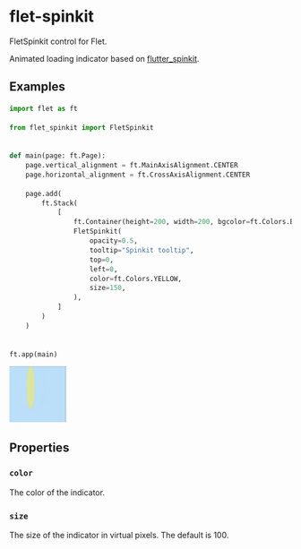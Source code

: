 # flet-spinkit

FletSpinkit control for Flet.

Animated loading indicator based on [flutter_spinkit](https://pub.dev/packages/flutter_spinkit).

## Examples

```python
import flet as ft

from flet_spinkit import FletSpinkit


def main(page: ft.Page):
    page.vertical_alignment = ft.MainAxisAlignment.CENTER
    page.horizontal_alignment = ft.CrossAxisAlignment.CENTER

    page.add(
        ft.Stack(
            [
                ft.Container(height=200, width=200, bgcolor=ft.Colors.BLUE_100),
                FletSpinkit(
                    opacity=0.5,
                    tooltip="Spinkit tooltip",
                    top=0,
                    left=0,
                    color=ft.Colors.YELLOW,
                    size=150,
                ),
            ]
        )
    )


ft.app(main)

```

<img src="media/spinkit.gif" width="20%" />

## Properties

### `color`

The color of the indicator.

### `size`

The size of the indicator in virtual pixels. The default is 100.